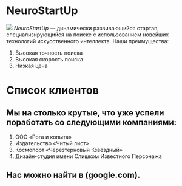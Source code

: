  # NeuroStartUp
 ![](https://netology-code.github.io/git-homeworks/introduction/assets/logo.png)
 *NeuroStartUp* — динамически развивающийся стартап, специализирующийся на поиске с  использованием новейших технологий искусственного интеллекта.
 Наши преимущества:
 1. Высокая точность поиска
 2. Высокая скорость поиска
 3. Низкая цена

 # Список клиентов
## Мы на столько крутые, что уже успели поработать со следующими компаниями:

1. ООО «Рога и копыта»
2. Издательство «Читый лист»
3. Космопорт «Черезтерновый Кзвёздный»
4. Дизайн-студия имени Слишком Известного Персонажа

## Нас можно найти в (google.com).